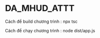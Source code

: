 # DA_MHUD_ATTT

Cách để build chương trình : npx tsc 


Cách để chạy chương trình : node dist/app.js